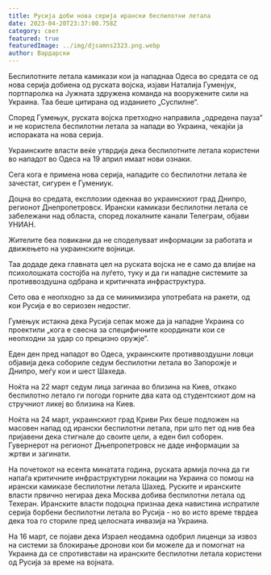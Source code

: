 ```yaml
---
title: Русија доби нова серија ирански беспилотни летала
date: 2023-04-20T23:37:00.758Z
category: свет
featured: true
featuredImage: ../img/djsamns2323.png.webp
author: Вардарски
---
```


Беспилотните летала камикази кои ја нападнаа Одеса во средата се од нова серија добиена од руската војска, изјави Наталија Гуменјук, портпаролка на Јужната здружена команда на вооружените сили на Украина. Таа беше цитирана од изданието „Суспилне“.

Според Гумењук, руската војска претходно направила „одредена пауза“ и не користела беспилотни летала за напади во Украина, чекајќи ја испораката на нова серија.

Украинските власти веќе утврдија дека беспилотните летала користени во нападот во Одеса на 19 април имаат нови ознаки.

Сега кога е примена нова серија, нападите со беспилотни летала ќе зачестат, сигурен е Гумениук.

Доцна во средата, експлозии одекнаа во украинскиот град Днипро, регионот Днепропетровск. Ирански камикази беспилотни летала се забележани над областа, според локалните канали Телеграм, објави УНИАН.

Жителите беа повикани да не споделуваат информации за работата и движењето на украинските војници.

Таа додаде дека главната цел на руската војска не е само да влијае на психолошката состојба на луѓето, туку и да ги нападне системите за противвоздушна одбрана и критичната инфраструктура.

Сето ова е неопходно за да се минимизира употребата на ракети, од кои Русија е во сериозен недостиг.

Гумењук истакна дека Русија сепак може да ја нападне Украина со проектили „кога е свесна за специфичните координати кои се неопходни за удар со прецизно оружје“.

Еден ден пред нападот во Одеса, украинските противвоздушни ловци објавија дека собориле седум беспилотни летала во Запорожје и Днипро, меѓу кои и шест Шахеда.

Ноќта на 22 март седум лица загинаа во близина на Киев, откако беспилотно летало ги погоди горните два ката од студентскиот дом на стручниот ликеј во близина на Киев.

Ноќта на 24 март, украинскиот град Криви Рих беше подложен на масовен напад од ирански беспилотни летала, при што пет од нив беа пријавени дека стигнале до своите цели, а еден бил соборен. Гувернерот на регионот Дњепропетровск не даде информации за жртви и загинати.

На почетокот на есента минатата година, руската армија почна да ги напаѓа критичните инфраструктурни локации на Украина со помош на ирански камиказе беспилотни летала Шахед. Руските и иранските власти првично негираа дека Москва добива беспилотни летала од Техеран. Иранските власти подоцна признаа дека навистина испратиле серија борбени беспилотни летала во Русија - но во исто време тврдеа дека тоа го сториле пред целосната инвазија на Украина.

На 16 март, се појави дека Израел неодамна одобрил лиценци за извоз на системи за блокирање дронови кои би можеле да и помогнат на Украина да се спротивстави на иранските беспилотни летала користени од Русија за време на војната.
